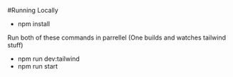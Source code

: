#Running Locally

- npm install

Run both of these commands in parrellel (One builds and watches tailwind stuff)

- npm run dev:tailwind
- npm run start
